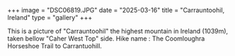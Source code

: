 +++ 
image = "DSC06819.JPG" 
date = "2025-03-16" 
title = "Carrauntoohil, Ireland" 
type = "gallery" 
+++

This is a picture of "Carrauntoohil" the highest mountain in Ireland (1039m), taken bellow "Caher West Top" side. Hike name : The Coomloughra Horseshoe Trail to Carrantuohill.